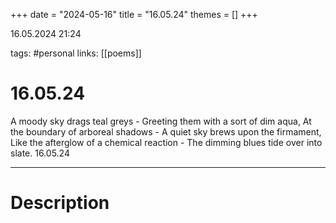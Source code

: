 +++
date = "2024-05-16"
title = "16.05.24"
themes = []
+++

16.05.2024 21:24

tags: #personal
links: [[poems]]

# 16.05.24

A moody sky drags teal greys -
Greeting them with a sort of dim aqua,
At the boundary of arboreal shadows -
A quiet sky brews upon the firmament,
Like the afterglow of a chemical reaction -
The dimming blues tide over into slate.
16.05.24

---

# Description

